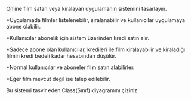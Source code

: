 Online film satan veya kiralayan uygulamanın sistemini tasarlayın.

*Uygulamada filmler listelenebilir, sıralanabilir ve kullanıcılar uygulamaya abone olabilir.

*Kullanıcılar abonelik için sistem üzerinden kredi satın alır.

*Sadece abone olan kullanıcılar, kredileri ile film kiralayabilir ve kiraladığı filmin kredi bedeli kadar hesabından düşülür.

*Normal kullanıcılar ve aboneler film satın alabilirler.

*Eğer film mevcut değil ise talep edilebilir.

Bu sistemi tasvir eden Class(Sınıf) diyagramını çiziniz.
